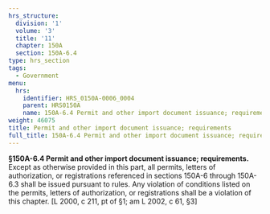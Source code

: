 ```yaml
---
hrs_structure:
  division: '1'
  volume: '3'
  title: '11'
  chapter: 150A
  section: 150A-6.4
type: hrs_section
tags:
  - Government
menu:
  hrs:
    identifier: HRS_0150A-0006_0004
    parent: HRS0150A
    name: 150A-6.4 Permit and other import document issuance; requirements
weight: 46075
title: Permit and other import document issuance; requirements
full_title: 150A-6.4 Permit and other import document issuance; requirements
---
```

**§150A-6.4 Permit and other import document issuance; requirements.** Except as otherwise provided in this part, all permits, letters of authorization, or registrations referenced in sections 150A-6 through 150A-6.3 shall be issued pursuant to rules. Any violation of conditions listed on the permits, letters of authorization, or registrations shall be a violation of this chapter. [L 2000, c 211, pt of §1; am L 2002, c 61, §3]